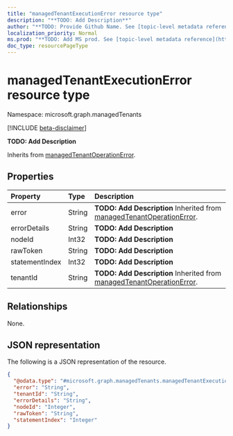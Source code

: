 ```yaml
---
title: "managedTenantExecutionError resource type"
description: "**TODO: Add Description**"
author: "**TODO: Provide Github Name. See [topic-level metadata reference](https://msgo.azurewebsites.net/add/document/guidelines/metadata.html#topic-level-metadata)**"
localization_priority: Normal
ms.prod: "**TODO: Add MS prod. See [topic-level metadata reference](https://msgo.azurewebsites.net/add/document/guidelines/metadata.html#topic-level-metadata)**"
doc_type: resourcePageType
---
```


# managedTenantExecutionError resource type

Namespace: microsoft.graph.managedTenants

[!INCLUDE [beta-disclaimer](../../includes/beta-disclaimer.md)]

**TODO: Add Description**


Inherits from [managedTenantOperationError](../resources/managedtenants-managedtenantoperationerror.md).

## Properties
|Property|Type|Description|
|:---|:---|:---|
|error|String|**TODO: Add Description** Inherited from [managedTenantOperationError](../resources/managedtenants-managedtenantoperationerror.md).|
|errorDetails|String|**TODO: Add Description**|
|nodeId|Int32|**TODO: Add Description**|
|rawToken|String|**TODO: Add Description**|
|statementIndex|Int32|**TODO: Add Description**|
|tenantId|String|**TODO: Add Description** Inherited from [managedTenantOperationError](../resources/managedtenants-managedtenantoperationerror.md).|

## Relationships
None.

## JSON representation
The following is a JSON representation of the resource.
<!-- {
  "blockType": "resource",
  "@odata.type": "microsoft.graph.managedTenants.managedTenantExecutionError"
}
-->
``` json
{
  "@odata.type": "#microsoft.graph.managedTenants.managedTenantExecutionError",
  "error": "String",
  "tenantId": "String",
  "errorDetails": "String",
  "nodeId": "Integer",
  "rawToken": "String",
  "statementIndex": "Integer"
}
```

